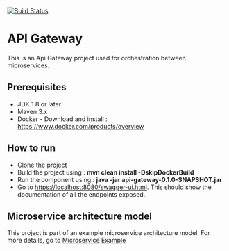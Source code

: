 [![Build Status](https://travis-ci.org/sambamitra/api-gateway.svg?branch=main)](https://travis-ci.org/sambamitra/api-gateway)
# API Gateway
This is an Api Gateway project used for orchestration between microservices.

## Prerequisites
- JDK 1.8 or later
- Maven 3.x
- Docker - Download and install : <https://www.docker.com/products/overview>

## How to run
* Clone the project
* Build the project using : __mvn clean install -DskipDockerBuild__
* Run the component using : __java -jar api-gateway-0.1.0-SNAPSHOT.jar__
* Go to <https://localhost:8080/swagger-ui.html>. This should show the documentation of all the endpoints exposed.

## Microservice architecture model
This project is part of an example microservice architecture model. For more details, go to [Microservice Example](https://github.com/sambamitra/microservice-example)
